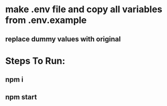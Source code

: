 # make .env file and copy all variables from .env.example 
## replace dummy values with original


# Steps To Run: 
## npm i
## npm start
